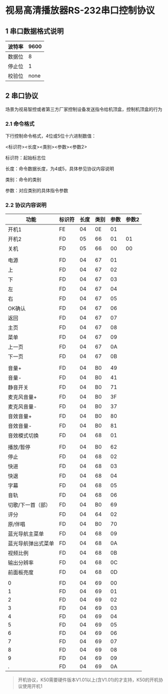 # 视易高清播放器RS-232串口控制协议

## 1 串口数据格式说明

| 波特率 | 9600 |
| ------ | ---- |
| 数据位 | 8    |
| 停止位 | 1    |
| 校验位 | none |

## 2 串口协议

场景为视易智控或者第三方厂家控制设备发送指令给机顶盒，控制机顶盒的行为

### 2.1 命令格式

下行控制命令格式，4位或5位十六进制数值：	

<标识符><长度><类别><参数><参数2>

标识符：起始标志位

长度：命令数据长度，为4或5，具体参见协议内容说明

类别：命令的类别

参数：对应类别的具体指令参数

### 2.2 协议内容说明

| 功能               | 标识符 | 长度 | 类别 | 参数 | 参数2 |
| ------------------ | :----- | :--- | :--- | :--- | ----- |
| 开机1              | FE     | 04   | 0E   | 01   |       |
| 开机2              | FD     | 05   | 66   | 01   | 01    |
| 关机               | FD     | 05   | 66   | 00   | 00    |
|                    |        |      |      |      |       |
| 电源               | FD     | 04   | 67   | 01   |       |
| 上                 | FD     | 04   | 67   | 02   |       |
| 下                 | FD     | 04   | 67   | 03   |       |
| 左                 | FD     | 04   | 67   | 04   |       |
| 右                 | FD     | 04   | 67   | 05   |       |
| OK确认             | FD     | 04   | 67   | 06   |       |
| 返回               | FD     | 04   | 67   | 07   |       |
| 主页               | FD     | 04   | 67   | 08   |       |
| 菜单               | FD     | 04   | 67   | 09   |       |
| 上一页             | FD     | 04   | 67   | 0A   |       |
| 下一页             | FD     | 04   | 67   | 0B   |       |
|                    |        |      |      |      |       |
| 音量+              | FD     | 04   | B0   | 49   |       |
| 音量-              | FD     | 04   | B0   | 41   |       |
| 静音开关           | FD     | 04   | B0   | 71   |       |
| 麦克风音量+        | FD     | 04   | B0   | 3F   |       |
| 麦克风音量-        | FD     | 04   | B0   | 37   |       |
| 音效音量+          | FD     | 04   | B0   | 80   |       |
| 音效音量-          | FD     | 04   | B0   | 81   |       |
| 音效模式切换       | FD     | 04   | 68   | 01   |       |
|                    |        |      |      |      |       |
| 播放/暂停          | FD     | 04   | B0   | 62   |       |
| 停止               | FD     | 04   | 68   | 02   |       |
| 快进               | FD     | 04   | 68   | 03   |       |
| 快退               | FD     | 04   | 68   | 04   |       |
| 字幕               | FD     | 04   | 68   | 05   |       |
| 音轨               | FD     | 04   | 68   | 06   |       |
| 切歌/下一首（部）  | FD     | 04   | B0   | 69   |       |
| 评分               | FD     | 04   | 64   | 02   |       |
| 原/伴唱            | FD     | 04   | B0   | 70   |       |
| 蓝光导航主菜单     | FD     | 04   | 68   | 09   |       |
| 蓝光导航弹出式菜单 | FD     | 04   | 68   | 0A   |       |
| 视频比例           | FD     | 04   | 68   | 0B   |       |
| 输出分辨率         | FD     | 04   | 68   | 0C   |       |
| 前面板亮度         | FD     | 04   | 68   | 0D   |       |
|                    |        |      |      |      |       |
| 0                  | FD     | 04   | 69   | 00   |       |
| 1                  | FD     | 04   | 69   | 01   |       |
| 2                  | FD     | 04   | 69   | 02   |       |
| 3                  | FD     | 04   | 69   | 03   |       |
| 4                  | FD     | 04   | 69   | 04   |       |
| 5                  | FD     | 04   | 69   | 05   |       |
| 6                  | FD     | 04   | 69   | 06   |       |
| 7                  | FD     | 04   | 69   | 07   |       |
| 8                  | FD     | 04   | 69   | 08   |       |
| 9                  | FD     | 04   | 69   | 09   |       |
| .                  | FD     | 04   | 69   | 0A   |       |

> 开机协议，K50需要硬件版本V1.01以上(含V1.01)的才支持，K50的开机协议使用开机1
